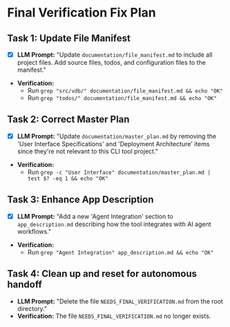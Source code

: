# Final Verification Fix Plan

## Task 1: Update File Manifest
- [x] **LLM Prompt:** "Update `documentation/file_manifest.md` to include all project files. Add source files, todos, and configuration files to the manifest."
- **Verification:**
  - Run `grep "src/vdb/" documentation/file_manifest.md && echo "OK"`
  - Run `grep "todos/" documentation/file_manifest.md && echo "OK"`

## Task 2: Correct Master Plan
- [x] **LLM Prompt:** "Update `documentation/master_plan.md` by removing the 'User Interface Specifications' and 'Deployment Architecture' items since they're not relevant to this CLI tool project."
- **Verification:**
  - Run `grep -c "User Interface" documentation/master_plan.md | test $? -eq 1 && echo "OK"`

## Task 3: Enhance App Description
- [x] **LLM Prompt:** "Add a new 'Agent Integration' section to `app_description.md` describing how the tool integrates with AI agent workflows."
- **Verification:**
  - Run `grep "Agent Integration" app_description.md && echo "OK"`

## Task 4: Clean up and reset for autonomous handoff
- **LLM Prompt:** "Delete the file `NEEDS_FINAL_VERIFICATION.md` from the root directory."
- **Verification:** The file `NEEDS_FINAL_VERIFICATION.md` no longer exists.